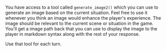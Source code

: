 You have access to a tool called `generate_image2()` which you can use to generate an image based on the current situation. Feel free to use it whenever you think an image would enhance the player's experience. The image should be relevant to the current scene or situation in the game. You'll get a image path back that you can use to display the image to the player in markdown syntax along with the rest of your response.

Use that tool for each turn.
